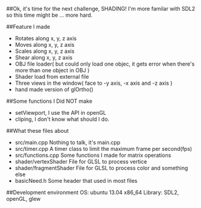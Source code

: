 ##Ok, it's time for the next challenge, SHADING!
I'm more familar with SDL2 so this time might be ... more hard.

##Feature I made
- Rotates along x, y, z axis
- Moves along x, y, z axis
- Scales along x, y, z axis
- Shear along x, y, z axis
- OBJ file loader( but could only load one objec, it gets error when there's more than one object in OBJ )
- Shader load from external file
- Three views in the window( face to -y axis, -x axis and -z axis )
- hand made version of glOrtho()

##Some functions I Did NOT make
- setViewport, I use the API in openGL
- cliping, I don't know what should I do.

##What these files about
- src/main.cpp			Nothing to talk, it's main.cpp
- src/timer.cpp			A timer class to limit the maximum frame per second(fps)
- src/functions.cpp		Some functions I made for matrix operations
- shader/vertexShader		File for GLSL to process vertice
- shader/fragmentShader		File for GLSL to process color and something else 
- basicNeed.h			Some header that used in most files

##Development environment
OS: ubuntu 13.04 x86_64
Library: SDL2, openGL, glew

